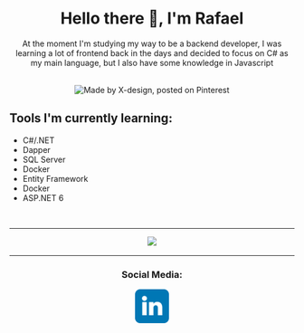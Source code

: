 <h1 align="center">Hello there 👋, I'm Rafael</h1>
<p align="center">At the moment I'm studying my way to be a backend developer, I was learning a lot of frontend back in the days and decided to focus on C# as my main language, but I also have some knowledge in Javascript</p>
<br/>

<div align="center">
  <img alt="Made by X-design, posted on Pinterest" src="https://user-images.githubusercontent.com/54647722/172732931-6c1ddfb0-d146-492b-b523-680f3ea408c7.gif">
</div>

<h2>Tools I'm currently learning: </h2>
<ul>
  <li>C#/.NET</li>
  <li>Dapper</li>
  <li>SQL Server</li>
  <li>Docker</li>
  <li>Entity Framework</li>
  <li>Docker</li>
  <li>ASP.NET 6</li>
</ul>

<br/>

<hr/>
<div align="center">
   <img height="180em" width:"50%" src="https://github-readme-streak-stats.herokuapp.com/?user=rafaelnacle&theme=tokyonight">
</div>
<hr/>

<div style="display: inline_block;" align="center">
  <h3>Social Media:</h3>
  <a href="https://www.linkedin.com/in/rafael-nacle/">
    <img height="60em" src="https://github.com/edent/SuperTinyIcons/blob/master/images/svg/linkedin.svg">
  </a>
</div>
